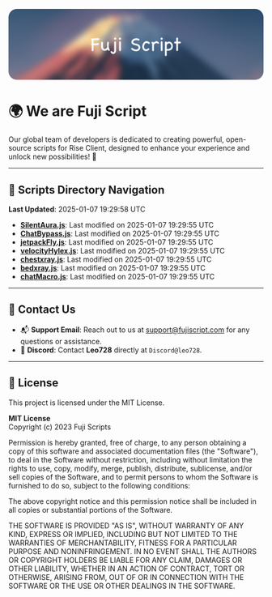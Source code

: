 ![Banner](.github/b.webp)

# 🌍 **We are Fuji Script**

Our global team of developers is dedicated to creating powerful, open-source scripts for Rise Client, designed to enhance your experience and unlock new possibilities! 🌟

---
<!-- SCRIPTS_NAVIGATION_START -->
## 📂 **Scripts Directory Navigation**

**Last Updated**: 2025-01-07 19:29:58 UTC

- **[SilentAura.js](scripts/SilentAura.js)**: Last modified on 2025-01-07 19:29:55 UTC
- **[ChatBypass.js](scripts/ChatBypass.js)**: Last modified on 2025-01-07 19:29:55 UTC
- **[jetpackFly.js](scripts/jetpackFly.js)**: Last modified on 2025-01-07 19:29:55 UTC
- **[velocityHylex.js](scripts/velocityHylex.js)**: Last modified on 2025-01-07 19:29:55 UTC
- **[chestxray.js](scripts/chestxray.js)**: Last modified on 2025-01-07 19:29:55 UTC
- **[bedxray.js](scripts/bedxray.js)**: Last modified on 2025-01-07 19:29:55 UTC
- **[chatMacro.js](scripts/chatMacro.js)**: Last modified on 2025-01-07 19:29:55 UTC

<!-- SCRIPTS_NAVIGATION_END -->

---

## 💬 **Contact Us**  
- 📬 **Support Email**: Reach out to us at [support@fujiscript.com](mailto:support@fujiscript.com) for any questions or assistance.  
- 💬 **Discord**: Contact **Leo728** directly at `Discord@leo728`.

---

## 📜 **License**

This project is licensed under the MIT License.  

**MIT License**  
Copyright (c) 2023 Fuji Scripts  

Permission is hereby granted, free of charge, to any person obtaining a copy of this software and associated documentation files (the "Software"), to deal in the Software without restriction, including without limitation the rights to use, copy, modify, merge, publish, distribute, sublicense, and/or sell copies of the Software, and to permit persons to whom the Software is furnished to do so, subject to the following conditions:  

The above copyright notice and this permission notice shall be included in all copies or substantial portions of the Software.  

THE SOFTWARE IS PROVIDED "AS IS", WITHOUT WARRANTY OF ANY KIND, EXPRESS OR IMPLIED, INCLUDING BUT NOT LIMITED TO THE WARRANTIES OF MERCHANTABILITY, FITNESS FOR A PARTICULAR PURPOSE AND NONINFRINGEMENT. IN NO EVENT SHALL THE AUTHORS OR COPYRIGHT HOLDERS BE LIABLE FOR ANY CLAIM, DAMAGES OR OTHER LIABILITY, WHETHER IN AN ACTION OF CONTRACT, TORT OR OTHERWISE, ARISING FROM, OUT OF OR IN CONNECTION WITH THE SOFTWARE OR THE USE OR OTHER DEALINGS IN THE SOFTWARE.  
